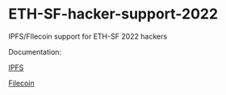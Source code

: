 # ETH-SF-hacker-support-2022
IPFS/FIlecoin support for ETH-SF 2022 hackers

Documentation:

[IPFS](https://docs.ipfs.tech/)

[Filecoin](https://docs.filecoin.io/)
